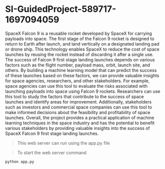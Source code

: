 # SI-GuidedProject-589717-1697094059
SpaceX Falcon 9 is a reusable rocket developed by SpaceX for carrying payloads into space. The first stage of the Falcon 9 rocket is designed to return to Earth after launch, and land vertically on a designated landing pad or drone ship. This technology enables SpaceX to reduce the cost of space launches by reusing the rocket instead of discarding it after a single use. The success of Falcon 9 first stage landing launches depends on various factors such as the flight number, payload mass, orbit, launch site, and others. By building a machine learning model that can predict the success of these launches based on these factors, we can provide valuable insights for space agencies, researchers, and other stakeholders. For example, space agencies can use this tool to evaluate the risks associated with launching payloads into space using Falcon 9 rockets. Researchers can use this tool to study the factors that contribute to the success of space launches and identify areas for improvement. Additionally, stakeholders such as investors and commercial space companies can use this tool to make informed decisions about the feasibility and profitability of space launches. Overall, the project provides a practical application of machine learning techniques in the space industry and has the potential to benefit various stakeholders by providing valuable insights into the success of SpaceX Falcon 9 first stage landing launches.

> This web server can run using the app.py file


>To start the web server command

```
python app.py
```
